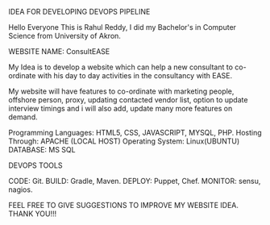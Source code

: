 IDEA FOR DEVELOPING DEVOPS PIPELINE

Hello Everyone
This is Rahul Reddy, I did my Bachelor's in Computer Science from University of Akron.

WEBSITE NAME: ConsultEASE

My Idea is to develop a website which can help a new consultant to co-ordinate with his day to day activities in the consultancy with EASE.
                                                                                  
My website will have features to co-ordinate with marketing people, offshore person, proxy, 
updating contacted vendor list, option to update interview timings and i will also add, update many more features on demand.


Programming Languages: HTML5, CSS, JAVASCRIPT, MYSQL, PHP.
Hosting Through: APACHE (LOCAL HOST)
Operating System: Linux(UBUNTU)
DATABASE: MS SQL


DEVOPS TOOLS

CODE: Git.
BUILD: Gradle, Maven.
DEPLOY: Puppet, Chef.
MONITOR: sensu, nagios.

FEEL FREE TO GIVE SUGGESTIONS TO IMPROVE MY WEBSITE IDEA. THANK YOU!!!
